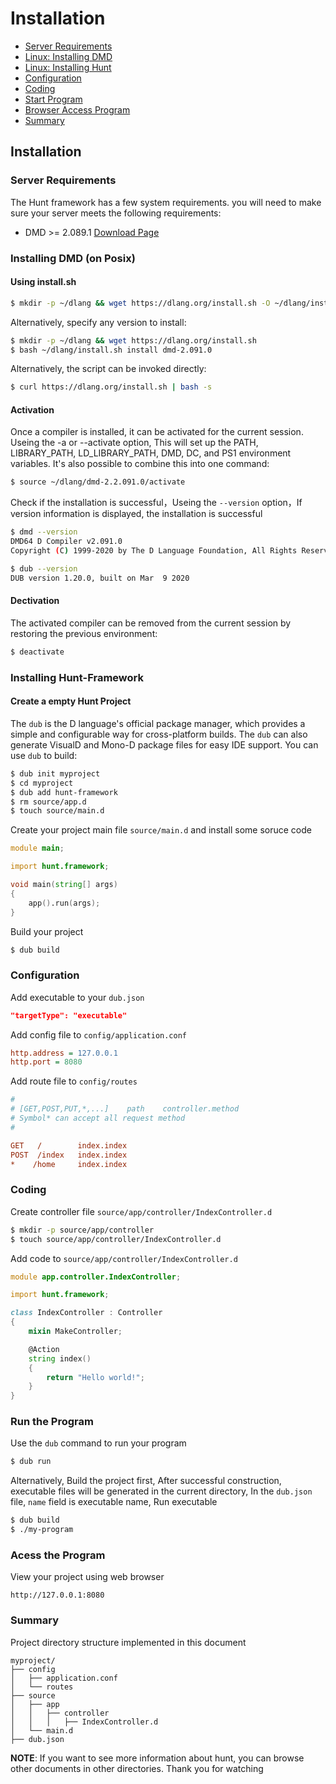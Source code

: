 # Installation

- [Server Requirements](#server-requirements)
- [Linux: Installing DMD](#installing-dmd)
- [Linux: Installing Hunt](#linux-installing-Hunt)
- [Configuration](#configuration)
- [Coding](#coding)
- [Start Program](#start-program)
- [Browser Access Program](#browser-access-program)
- [Summary](#summary)

<a name="installation"></a>
## Installation

<a name="server-requirements"></a>
### Server Requirements

The Hunt framework has a few system requirements. you will need to make sure your server meets the following requirements:

- DMD >= 2.089.1 [Download Page](https://dlang.org/download.html)

<a name="installing-dmd"></a>
### Installing DMD (on Posix)

#### Using install.sh

```sh
$ mkdir -p ~/dlang && wget https://dlang.org/install.sh -O ~/dlang/install.sh
```

Alternatively, specify any version to install:

```sh
$ mkdir -p ~/dlang && wget https://dlang.org/install.sh
$ bash ~/dlang/install.sh install dmd-2.091.0
```

Alternatively, the script can be invoked directly:
```sh
$ curl https://dlang.org/install.sh | bash -s
```

#### Activation
Once a compiler is installed, it can be activated for the current session. Useing the -a or --activate option,
This will set up the PATH, LIBRARY_PATH, LD_LIBRARY_PATH, DMD, DC, and PS1 environment variables. It's also possible to combine this into one command:
```sh
$ source ~/dlang/dmd-2.2.091.0/activate
```

Check if the installation is successful，Useing the `--version` option，If version information is displayed, the installation is successful

```sh
$ dmd --version
DMD64 D Compiler v2.091.0
Copyright (C) 1999-2020 by The D Language Foundation, All Rights Reserved written by Walter Bright

$ dub --version
DUB version 1.20.0, built on Mar  9 2020
```

#### Dectivation
The activated compiler can be removed from the current session by restoring the previous environment:
```sh
$ deactivate
```

<a name="linux-installing-Hunt"></a>
### Installing Hunt-Framework

#### Create a empty Hunt Project
The `dub` is the D language's official package manager, which provides a simple and configurable way for cross-platform builds. The `dub` can also generate VisualD and Mono-D package files for easy IDE support.
You can use `dub` to build:

```sh
$ dub init myproject
$ cd myproject
$ dub add hunt-framework
$ rm source/app.d
$ touch source/main.d
```

Create your project main file `source/main.d` and install some soruce code
```d
module main;

import hunt.framework;

void main(string[] args)
{
    app().run(args);
}
```

Build your project
```sh
$ dub build
```

<a name="configuration"></a>
### Configuration
Add executable to your `dub.json`

```json
"targetType": "executable"
```

Add config file to `config/application.conf`
```ini
http.address = 127.0.0.1
http.port = 8080
```

Add route file to `config/routes`
```ini
#
# [GET,POST,PUT,*,...]    path    controller.method
# Symbol* can accept all request method
#

GET   /        index.index
POST  /index   index.index
*    /home     index.index
```

<a name="coding"></a>
### Coding
Create controller file `source/app/controller/IndexController.d`
```sh
$ mkdir -p source/app/controller
$ touch source/app/controller/IndexController.d
```

Add code to `source/app/controller/IndexController.d`
```d
module app.controller.IndexController;

import hunt.framework;

class IndexController : Controller
{
    mixin MakeController;

    @Action
    string index()
    {
        return "Hello world!";
    }
}
```

<a name="start-program"></a>
### Run the Program

Use the `dub` command to run your program
```sh
$ dub run
```
Alternatively, Build the project first, After successful construction, executable files will be generated in the current directory, In the `dub.json` file, `name` field is executable name, Run executable

```sh
$ dub build
$ ./my-program
```

<a name="browser-access-program"></a>
### Acess the Program

View your project using web browser
```
http://127.0.0.1:8080
```
<a name="summary"></a>

### Summary
Project directory structure implemented in this document

```
myproject/
├── config
│   ├── application.conf
│   └── routes
├── source
│   ├── app
│   │   ├── controller
│   │   │   ├── IndexController.d
│   └── main.d
├── dub.json
```

**NOTE**: If you want to see more information about hunt, you can browse other documents in other directories. Thank you for watching
